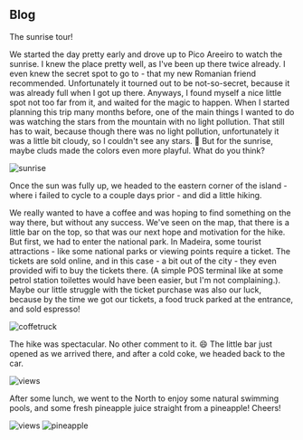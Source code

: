## Blog

The sunrise tour!

We started the day pretty early and drove up to Pico Areeiro to watch the sunrise. I knew the place pretty well, as I've been up there twice already. I even knew the secret spot to go to - that my new Romanian friend recommended. Unfortunately it tourned out to be not-so-secret, because it was already full when I got up there. Anyways, I found myself a nice little spot not too far from it, and waited for the magic to happen.
When I started planning this trip many months before, one of the main things I wanted to do was watching the stars from the mountain with no light pollution. That still has to wait, because though there was no light pollution, unfortunately it was a little bit cloudy, so I couldn't see any stars. :slightly_frowning_face:
But for the sunrise, maybe cluds made the colors even more playful. What do you think?

![sunrise](maps/trips/madeira2024/day3/img/IMG_1394.jpg)

Once the sun was fully up, we headed to the eastern corner of the island - where i failed to cycle to a couple days prior - and did a little hiking.

We really wanted to have a coffee and was hoping to find something on the way there, but without any success. We've seen on the map, that there is a little bar on the top, so that was our next hope and motivation for the hike. But first, we had to enter the national park. In Madeira, some tourist attractions - like some national parks or viewing points require a ticket. The tickets are sold online, and in this case - a bit out of the city - they even provided wifi to buy the tickets there. (A simple POS terminal like at some petrol station toilettes would have been easier, but I'm not complaining.). Maybe our little struggle with the ticket purchase was also our luck, because by the time we got our tickets, a food truck parked at the entrance, and sold espresso!

![coffetruck](maps/trips/madeira2024/day3/img/IMG_1454.jpg)

The hike was spectacular. No other comment to it. :smile:
The little bar just opened as we arrived there, and after a cold coke, we headed back to the car.

![views](maps/trips/madeira2024/day3/img/IMG_1470.jpg)

After some lunch, we went to the North to enjoy some natural swimming pools, and some fresh pineapple juice straight from a pineapple! Cheers!

![views](maps/trips/madeira2024/day3/img/IMG_1519.jpg)
![pineapple](maps/trips/madeira2024/day3/img/IMG_1506.jpg)


